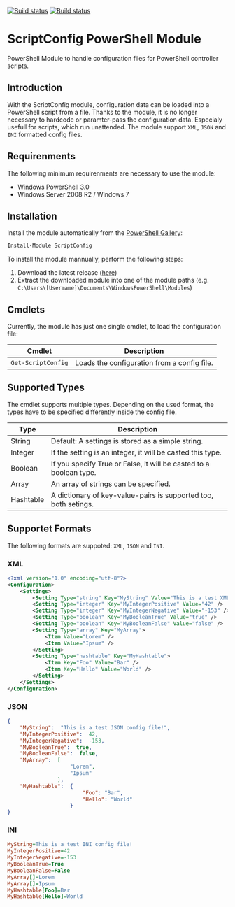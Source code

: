 [![Build status](https://ci.appveyor.com/api/projects/status/48di0b0ml0aesj45/branch/master?svg=true)](https://ci.appveyor.com/project/claudiospizzi/scriptconfig/branch/master) [![Build status](https://ci.appveyor.com/api/projects/status/48di0b0ml0aesj45/branch/dev?svg=true)](https://ci.appveyor.com/project/claudiospizzi/scriptconfig/branch/dev)

# ScriptConfig PowerShell Module
PowerShell Module to handle configuration files for PowerShell controller scripts.


## Introduction

With the ScriptConfig module, configuration data can be loaded into a PowerShell script from a file. Thanks to the module, it is no longer necessary to hardcode or paramter-pass the configuration data. Especialy usefull for scripts, which run unattended. The module support `XML`, `JSON` and `INI` formatted config files.


## Requirenments

The following minimum requirenments are necessary to use the module:

* Windows PowerShell 3.0
* Windows Server 2008 R2 / Windows 7


## Installation

Install the module automatically from the [PowerShell Gallery](https://www.powershellgallery.com/packages/ScriptConfig):

```powershell
Install-Module ScriptConfig
```

To install the module mannually, perform the following steps:

1. Download the latest release ([here](https://github.com/claudiospizzi/ScriptConfig/releases)) 
2. Extract the downloaded module into one of the module paths (e.g. `C:\Users\[Usermame]\Documents\WindowsPowerShell\Modules`)


## Cmdlets

Currently, the module has just one single cmdlet, to load the configuration file:

| Cmdlet               | Description                                   |
| -------------------- | --------------------------------------------- |
| `Get-ScriptConfig`   | Loads the configuration from a config file.   |


## Supported Types

The cmdlet supports multiple types. Depending on the used format, the types have to be specified differently inside the config file.

| Type        | Description                                                          |
| ----------- | -------------------------------------------------------------------- |
| String      | Default: A settings is stored as a simple string.                    |
| Integer     | If the setting is an integer, it will be casted this type.           |
| Boolean     | If you specify True or False, it will be casted to a boolean type.   |
| Array       | An array of strings can be specified.                                |
| Hashtable   | A dictionary of key-value-pairs is supported too, both setings.      |


## Supportet Formats

The following formats are suppoted: `XML`, `JSON` and `INI`.

### XML

```xml
<?xml version="1.0" encoding="utf-8"?>
<Configuration>
    <Settings>
        <Setting Type="string" Key="MyString" Value="This is a test XML config file!" />
        <Setting Type="integer" Key="MyIntegerPositive" Value="42" />
        <Setting Type="integer" Key="MyIntegerNegative" Value="-153" />
        <Setting Type="boolean" Key="MyBooleanTrue" Value="true" />
        <Setting Type="boolean" Key="MyBooleanFalse" Value="false" />
        <Setting Type="array" Key="MyArray">
            <Item Value="Lorem" />
            <Item Value="Ipsum" />
        </Setting>
        <Setting Type="hashtable" Key="MyHashtable">
            <Item Key="Foo" Value="Bar" />
            <Item Key="Hello" Value="World" />
        </Setting>
    </Settings>
</Configuration>

```

### JSON

```json
{
    "MyString":  "This is a test JSON config file!",
    "MyIntegerPositive":  42,
    "MyIntegerNegative":  -153,
    "MyBooleanTrue":  true,
    "MyBooleanFalse":  false,
    "MyArray":  [
                    "Lorem",
                    "Ipsum"
                ],
    "MyHashtable":  {
                        "Foo": "Bar",
                        "Hello": "World"
                    }
}

```

### INI

```ini
MyString=This is a test INI config file!
MyIntegerPositive=42
MyIntegerNegative=-153
MyBooleanTrue=True
MyBooleanFalse=False
MyArray[]=Lorem
MyArray[]=Ipsum
MyHashtable[Foo]=Bar
MyHashtable[Hello]=World
```
